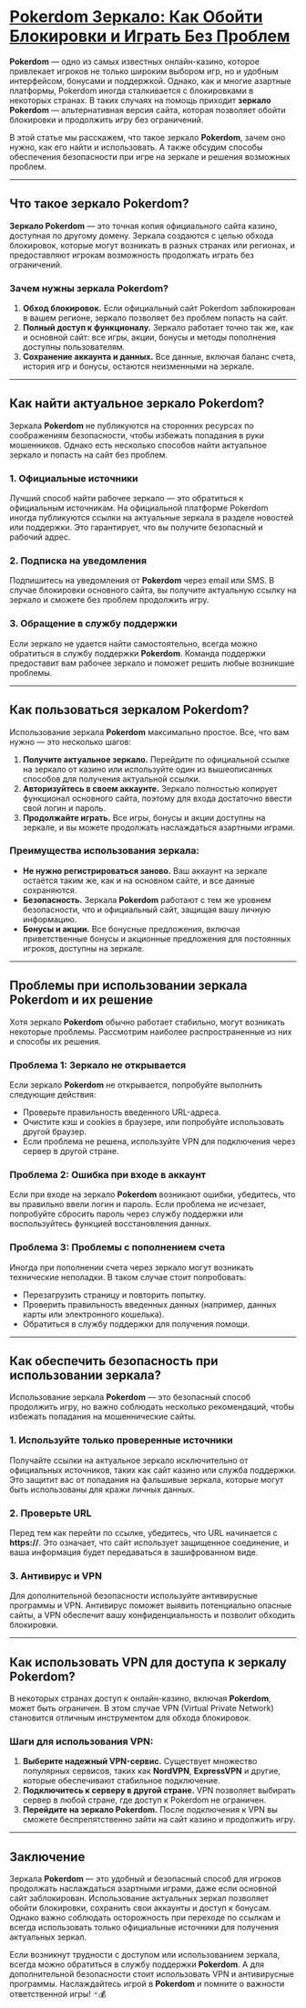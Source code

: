 # [Pokerdom Зеркало: Как Обойти Блокировки и Играть Без Проблем](https://brandplay.link/FwVc4f)

**Pokerdom** — одно из самых известных онлайн-казино, которое привлекает игроков не только широким выбором игр, но и удобным интерфейсом, бонусами и поддержкой. Однако, как и многие азартные платформы, Pokerdom иногда сталкивается с блокировками в некоторых странах. В таких случаях на помощь приходит **зеркало Pokerdom** — альтернативная версия сайта, которая позволяет обойти блокировки и продолжить игру без ограничений.

В этой статье мы расскажем, что такое зеркало **Pokerdom**, зачем оно нужно, как его найти и использовать. А также обсудим способы обеспечения безопасности при игре на зеркале и решения возможных проблем.

***

## Что такое зеркало Pokerdom?

**Зеркало Pokerdom** — это точная копия официального сайта казино, доступная по другому домену. Зеркала создаются с целью обхода блокировок, которые могут возникать в разных странах или регионах, и предоставляют игрокам возможность продолжать играть без ограничений.

### Зачем нужны зеркала Pokerdom?

1. **Обход блокировок.** Если официальный сайт Pokerdom заблокирован в вашем регионе, зеркало позволяет без проблем попасть на сайт.
2. **Полный доступ к функционалу.** Зеркало работает точно так же, как и основной сайт: все игры, акции, бонусы и методы пополнения доступны пользователям.
3. **Сохранение аккаунта и данных.** Все данные, включая баланс счета, история игр и бонусы, остаются неизменными на зеркале.

***

## Как найти актуальное зеркало Pokerdom?

Зеркала **Pokerdom** не публикуются на сторонних ресурсах по соображениям безопасности, чтобы избежать попадания в руки мошенников. Однако есть несколько способов найти актуальное зеркало и попасть на сайт без проблем.

### 1. Официальные источники

Лучший способ найти рабочее зеркало — это обратиться к официальным источникам. На официальной платформе Pokerdom иногда публикуются ссылки на актуальные зеркала в разделе новостей или поддержки. Это гарантирует, что вы получите безопасный и рабочий адрес.

### 2. Подписка на уведомления

Подпишитесь на уведомления от **Pokerdom** через email или SMS. В случае блокировки основного сайта, вы получите актуальную ссылку на зеркало и сможете без проблем продолжить игру.

### 3. Обращение в службу поддержки

Если зеркало не удается найти самостоятельно, всегда можно обратиться в службу поддержки **Pokerdom**. Команда поддержки предоставит вам рабочее зеркало и поможет решить любые возникшие проблемы.

***

## Как пользоваться зеркалом Pokerdom?

Использование зеркала **Pokerdom** максимально простое. Все, что вам нужно — это несколько шагов:

1. **Получите актуальное зеркало.** Перейдите по официальной ссылке на зеркало от казино или используйте один из вышеописанных способов для получения актуальной ссылки.
2. **Авторизуйтесь в своем аккаунте.** Зеркало полностью копирует функционал основного сайта, поэтому для входа достаточно ввести свой логин и пароль.
3. **Продолжайте играть.** Все игры, бонусы и акции доступны на зеркале, и вы можете продолжать наслаждаться азартными играми.

### Преимущества использования зеркала:

* **Не нужно регистрироваться заново.** Ваш аккаунт на зеркале остаётся таким же, как и на основном сайте, и все данные сохраняются.
* **Безопасность.** Зеркала **Pokerdom** работают с тем же уровнем безопасности, что и официальный сайт, защищая вашу личную информацию.
* **Бонусы и акции.** Все бонусные предложения, включая приветственные бонусы и акционные предложения для постоянных игроков, доступны на зеркале.

***

## Проблемы при использовании зеркала Pokerdom и их решение

Хотя зеркало **Pokerdom** обычно работает стабильно, могут возникать некоторые проблемы. Рассмотрим наиболее распространенные из них и способы их решения.

### Проблема 1: Зеркало не открывается

Если зеркало **Pokerdom** не открывается, попробуйте выполнить следующие действия:

* Проверьте правильность введенного URL-адреса.
* Очистите кэш и cookies в браузере, или попробуйте использовать другой браузер.
* Если проблема не решена, используйте VPN для подключения через сервер в другой стране.

### Проблема 2: Ошибка при входе в аккаунт

Если при входе на зеркало **Pokerdom** возникают ошибки, убедитесь, что вы правильно ввели логин и пароль. Если проблема не исчезает, попробуйте сбросить пароль через службу поддержки или воспользуйтесь функцией восстановления данных.

### Проблема 3: Проблемы с пополнением счета

Иногда при пополнении счета через зеркало могут возникать технические неполадки. В таком случае стоит попробовать:

* Перезагрузить страницу и повторить попытку.
* Проверить правильность введенных данных (например, данных карты или электронного кошелька).
* Обратиться в службу поддержки для получения помощи.

***

## Как обеспечить безопасность при использовании зеркала?

Использование зеркала **Pokerdom** — это безопасный способ продолжить игру, но важно соблюдать несколько рекомендаций, чтобы избежать попадания на мошеннические сайты.

### 1. Используйте только проверенные источники

Получайте ссылки на актуальное зеркало исключительно от официальных источников, таких как сайт казино или служба поддержки. Это защитит вас от попадания на фальшивые зеркала, которые могут быть использованы для кражи личных данных.

### 2. Проверьте URL

Перед тем как перейти по ссылке, убедитесь, что URL начинается с **https://**. Это означает, что сайт использует защищенное соединение, и ваша информация будет передаваться в зашифрованном виде.

### 3. Антивирус и VPN

Для дополнительной безопасности используйте антивирусные программы и VPN. Антивирус поможет выявить потенциально опасные сайты, а VPN обеспечит вашу конфиденциальность и позволит обходить блокировки.

***

## Как использовать VPN для доступа к зеркалу Pokerdom?

В некоторых странах доступ к онлайн-казино, включая **Pokerdom**, может быть ограничен. В этом случае VPN (Virtual Private Network) становится отличным инструментом для обхода блокировок.

### Шаги для использования VPN:

1. **Выберите надежный VPN-сервис.** Существует множество популярных сервисов, таких как **NordVPN**, **ExpressVPN** и другие, которые обеспечивают стабильное подключение.
2. **Подключитесь к серверу в другой стране.** VPN позволяет выбирать сервер в любой стране, где доступ к Pokerdom не ограничен.
3. **Перейдите на зеркало Pokerdom.** После подключения к VPN вы сможете беспрепятственно зайти на сайт казино и продолжить игру.

***

## Заключение

Зеркала **Pokerdom** — это удобный и безопасный способ для игроков продолжать наслаждаться азартными играми, даже если основной сайт заблокирован. Использование актуальных зеркал позволяет обойти блокировки, сохранить свои аккаунты и доступ к бонусам. Однако важно соблюдать осторожность при переходе по ссылкам и всегда использовать только официальные источники для получения актуальных зеркал.

Если возникнут трудности с доступом или использованием зеркала, всегда можно обратиться в службу поддержки **Pokerdom**. А для дополнительной безопасности стоит использовать VPN и антивирусные программы. Наслаждайтесь игрой в **Pokerdom** и помните о важности ответственной игры! 🃏💰
